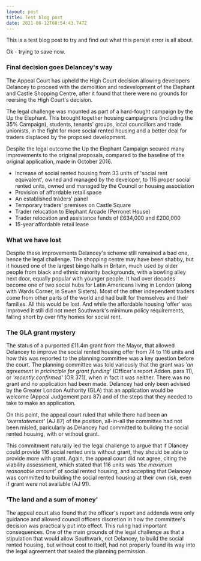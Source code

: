 ```yaml
---
layout: post
title: Test blog post
date: 2021-06-12T08:54:43.747Z
---
```

This is a test blog post to try and find out what this persist error is all about.

Ok - trying to save now.

### Final decision goes Delancey's way

The Appeal Court has upheld the High Court decision allowing developers Delancey to proceed with the demolition and redevelopment of the Elephant and Castle Shopping Centre, after it found that there were no grounds for reersing the High Court's decision.

The legal challenge was mounted as part of a hard-fought campaign by the Up the Elephant.  This brought together housing campaigners (including the 35% Campaign), students, tenants' groups, local councillors and trade unionists, in the fight for more social rented housing and a better deal for traders displaced by the proposed development.

Despite the legal outcome the Up the Elephant Campaign secured many improvements to the original proposals, compared to the baseline of the original application, made in October 2016.

* Increase of social rented housing from 33 units of 'social rent equivalent', owned and managed by the developer, to 116 proper social rented units, owned and managed by the Council or housing association
* Provision of affordable retail space
* An established traders' panel
* Temporary traders' premises on Castle Square
* Trader relocation to Elephant Arcade (Perronet House)
* Trader relocation and assistance funds of £634,000 and £200,000
* 15-year affordable retail lease

### What we have lost

Despite these improvements Delancey's scheme still remained a bad one, hence the legal challenge.  The shopping centre may have been shabby, but it housed one of the largest bingo halls in Britain, much used by older people from black and ethnic minority backgrounds, with a bowling alley next door, equally popular with younger people.  It had over decades become one of two social hubs for Latin Americans living in London (along with Wards Corner, in Seven Sisters).  Most of the other independent traders come from other parts of the world and had built for themselves and their families.  All this would be lost.  And while the affordable housing 'offer' was improved it still did not meet Southwark's minimum policy requirements, falling short by over fifty homes for social rent.

### The GLA grant mystery

The status of a purported £11.4m grant from the Mayor, that allowed Delancey to improve the social rented housing offer from 74 to 116 units and how this was reported to the planning committee was a key question before the court. The planning committee was told variously that the grant was *'an agreement in pricinciple for grant funding'* (Officer's report Adden. para 11), or *'recently confirmed'* (OR 371), when in fact it was neither.  There was no grant and no application had been made.  Delancey had only been advised by the Greater London Authority (GLA) that an application would be welcome (Appeal Judgement  para 87) and of the steps that they needed to take to make an application.

On this point, the appeal court ruled that while there had been an *'overstatement'* (AJ 87) of the position, all-in-all the committee had not been misled, paricularly as Delancey had committed to building the social rented housing, with or without grant.

This commitment naturally led the legal challenge to argue that if Dlancey could provide 116 social rented units without grant, they should be able to provide more with grant.  Again, the appeal court did not agree, citing the viability assessment, which stated that 116 units was *'the maximum reasonable amount'* of social rented housing, and accepting that Delancey was committed to building the social rented housing at their own risk, even if grant were not available (AJ 91).

### 'The land and a sum of money'

The appeal court also found that the officer's report and addenda were only guidance and allowed council officers discretion in how the committee's decision was practically put into effect.  This ruling had important consequences.  One of the main grounds of the legal challenge as that a stipulation that would allow Southwark, not Delancey, to build the social rented housing, but without cost to itself, had not properly found its way into the legal agreement that sealed the planning permission.











###